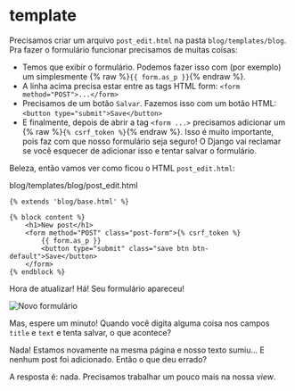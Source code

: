 # template

Precisamos criar um arquivo `post_edit.html` na pasta `blog/templates/blog`. Pra fazer o formulário funcionar precisamos de muitas coisas:

* Temos que exibir o formulário. Podemos fazer isso com \(por exemplo\) um simplesmente {% raw %}`{{ form.as_p }}`{% endraw %}.
* A linha acima precisa estar entre as tags HTML form: `<form method="POST">...</form>`
* Precisamos de um botão `Salvar`. Fazemos isso com um botão HTML: `<button type="submit">Save</button>`
* E finalmente, depois de abrir a tag `<form ...>` precisamos adicionar um {% raw %}`{% csrf_token %}`{% endraw %}. Isso é muito importante, pois faz com que nosso formulário seja seguro! O Django vai reclamar se você esquecer de adicionar isso e tentar salvar o formulário.

Beleza, então vamos ver como ficou o HTML `post_edit.html`:

blog/templates/blog/post\_edit.html

```markup
{% extends 'blog/base.html' %}

{% block content %}
    <h1>New post</h1>
    <form method="POST" class="post-form">{% csrf_token %}
        {{ form.as_p }}
        <button type="submit" class="save btn btn-default">Save</button>
    </form>
{% endblock %}
```

Hora de atualizar! Há! Seu formulário apareceu!

![Novo formul&#xE1;rio](https://tutorial.djangogirls.org/pt/django_forms/images/new_form2.png)

Mas, espere um minuto! Quando você digita alguma coisa nos campos `title` e `text` e tenta salvar, o que acontece?

Nada! Estamos novamente na mesma página e nosso texto sumiu... E nenhum post foi adicionado. Então o que deu errado?

A resposta é: nada. Precisamos trabalhar um pouco mais na nossa _view_.

